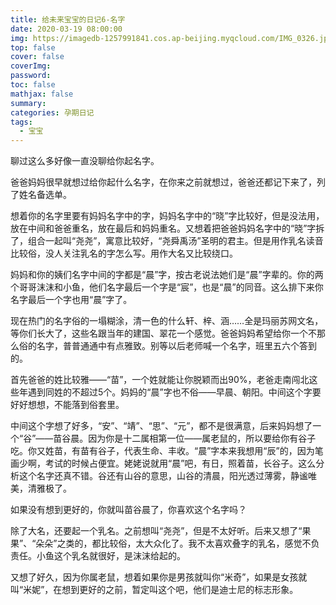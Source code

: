 ```yaml
---
title: 给未来宝宝的日记6-名字
date: 2020-03-19 08:00:00
img: https://imagedb-1257991841.cos.ap-beijing.myqcloud.com/IMG_0326.jpg
top: false
cover: false
coverImg: 
password: 
toc: false
mathjax: false
summary: 
categories: 孕期日记
tags:
  - 宝宝
---
```


聊过这么多好像一直没聊给你起名字。

爸爸妈妈很早就想过给你起什么名字，在你来之前就想过，爸爸还都记下来了，列了姓名备选单。

想着你的名字里要有妈妈名字中的字，妈妈名字中的“晓”字比较好，但是没法用，放在中间和爸爸重名，放在最后和妈妈重名。又想着把爸爸妈妈名字中的“晓”字拆了，组合一起叫“尧尧”，寓意比较好，“尧舜禹汤”圣明的君主。但是用作乳名读音比较俗，没人关注乳名的字怎么写。用作大名又比较绕口。

妈妈和你的姨们名字中间的字都是“晨”字，按古老说法她们是“晨”字辈的。你的两个哥哥沫沫和小鱼，他们名字最后一个字是“宸”，也是“晨”的同音。这么排下来你名字最后一个字也用“晨”字了。

现在热门的名字俗的一塌糊涂，清一色的什么轩、梓、涵……全是玛丽苏网文名，等你们长大了，这些名跟当年的建国、翠花一个感觉。爸爸妈妈希望给你一个不那么俗的名字，普普通通中有点雅致。别等以后老师喊一个名字，班里五六个答到的。

首先爸爸的姓比较雅——“苗”，一个姓就能让你脱颖而出90%，老爸走南闯北这些年遇到同姓的不超过5个。妈妈的“晨”字也不俗——早晨、朝阳。中间这个字要好好想想，不能落到俗套里。

中间这个字想了好多，“安”、“靖”、“思”、“元”，都不是很满意，后来妈妈想了一个“谷”——苗谷晨。因为你是十二属相第一位——属老鼠的，所以要给你有谷子吃。你又姓苗，有苗有谷子，代表生命、丰收。“晨”字本来我想用“辰”的，因为笔画少啊，考试的时候占便宜。姥姥说就用“晨”吧，有日，照着苗，长谷子。这么分析这个名字还真不错。谷还有山谷的意思，山谷的清晨，阳光透过薄雾，静谧唯美，清雅极了。

如果没有想到更好的，你就叫苗谷晨了，你喜欢这个名字吗？

除了大名，还要起一个乳名。之前想叫“尧尧”，但是不太好听。后来又想了“果果”、“朵朵”之类的，都比较俗，太大众化了。我不太喜欢叠字的乳名，感觉不负责任。小鱼这个乳名就很好，是沫沫给起的。

又想了好久，因为你属老鼠，想着如果你是男孩就叫你“米奇”，如果是女孩就叫“米妮”，在想到更好的之前，暂定叫这个吧，他们是迪士尼的标志形象。